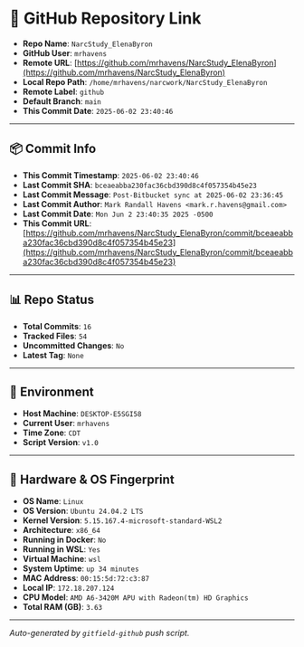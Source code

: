 # 🔗 GitHub Repository Link

- **Repo Name**: `NarcStudy_ElenaByron`
- **GitHub User**: `mrhavens`
- **Remote URL**: [https://github.com/mrhavens/NarcStudy_ElenaByron](https://github.com/mrhavens/NarcStudy_ElenaByron)
- **Local Repo Path**: `/home/mrhavens/narcwork/NarcStudy_ElenaByron`
- **Remote Label**: `github`
- **Default Branch**: `main`
- **This Commit Date**: `2025-06-02 23:40:46`

---

## 📦 Commit Info

- **This Commit Timestamp**: `2025-06-02 23:40:46`
- **Last Commit SHA**: `bceaeabba230fac36cbd390d8c4f057354b45e23`
- **Last Commit Message**: `Post-Bitbucket sync at 2025-06-02 23:36:45`
- **Last Commit Author**: `Mark Randall Havens <mark.r.havens@gmail.com>`
- **Last Commit Date**: `Mon Jun 2 23:40:35 2025 -0500`
- **This Commit URL**: [https://github.com/mrhavens/NarcStudy_ElenaByron/commit/bceaeabba230fac36cbd390d8c4f057354b45e23](https://github.com/mrhavens/NarcStudy_ElenaByron/commit/bceaeabba230fac36cbd390d8c4f057354b45e23)

---

## 📊 Repo Status

- **Total Commits**: `16`
- **Tracked Files**: `54`
- **Uncommitted Changes**: `No`
- **Latest Tag**: `None`

---

## 🧭 Environment

- **Host Machine**: `DESKTOP-E5SGI58`
- **Current User**: `mrhavens`
- **Time Zone**: `CDT`
- **Script Version**: `v1.0`

---

## 🧬 Hardware & OS Fingerprint

- **OS Name**: `Linux`
- **OS Version**: `Ubuntu 24.04.2 LTS`
- **Kernel Version**: `5.15.167.4-microsoft-standard-WSL2`
- **Architecture**: `x86_64`
- **Running in Docker**: `No`
- **Running in WSL**: `Yes`
- **Virtual Machine**: `wsl`
- **System Uptime**: `up 34 minutes`
- **MAC Address**: `00:15:5d:72:c3:87`
- **Local IP**: `172.18.207.124`
- **CPU Model**: `AMD A6-3420M APU with Radeon(tm) HD Graphics`
- **Total RAM (GB)**: `3.63`

---

_Auto-generated by `gitfield-github` push script._
